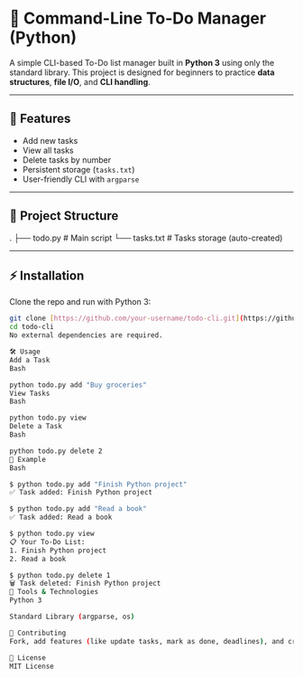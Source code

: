 # 📝 Command-Line To-Do Manager (Python)

A simple CLI-based To-Do list manager built in **Python 3** using only the standard library.
This project is designed for beginners to practice **data structures**, **file I/O**, and **CLI handling**.

---

## 🚀 Features
- Add new tasks
- View all tasks
- Delete tasks by number
- Persistent storage (`tasks.txt`)
- User-friendly CLI with `argparse`

---

## 📂 Project Structure
.
├── todo.py      # Main script
└── tasks.txt    # Tasks storage (auto-created)


---

## ⚡ Installation
Clone the repo and run with Python 3:

```bash
git clone [https://github.com/your-username/todo-cli.git](https://github.com/your-username/todo-cli.git)
cd todo-cli
No external dependencies are required.

🛠️ Usage
Add a Task
Bash

python todo.py add "Buy groceries"
View Tasks
Bash

python todo.py view
Delete a Task
Bash

python todo.py delete 2
📌 Example
Bash

$ python todo.py add "Finish Python project"
✅ Task added: Finish Python project

$ python todo.py add "Read a book"
✅ Task added: Read a book

$ python todo.py view
📋 Your To-Do List:
1. Finish Python project
2. Read a book

$ python todo.py delete 1
🗑️ Task deleted: Finish Python project
🧰 Tools & Technologies
Python 3

Standard Library (argparse, os)

🤝 Contributing
Fork, add features (like update tasks, mark as done, deadlines), and create a PR 🚀.

📜 License
MIT License

